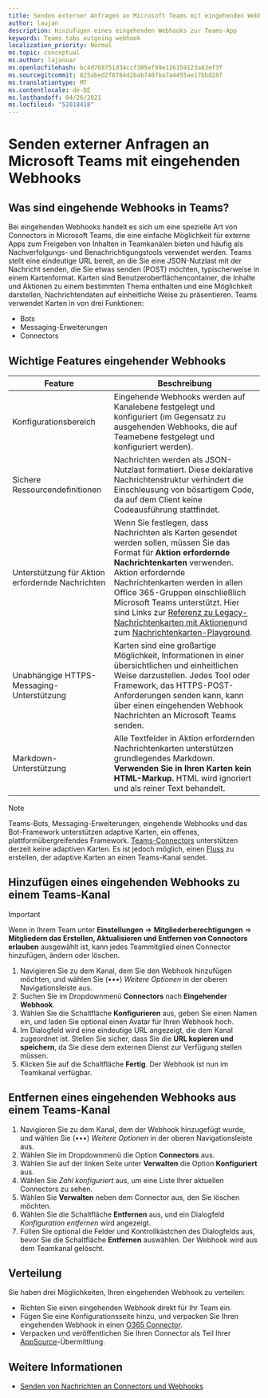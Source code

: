 ```yaml
---
title: Senden externer Anfragen an Microsoft Teams mit eingehenden Webhooks
author: laujan
description: Hinzufügen eines eingehenden Webhooks zur Teams-App
keywords: Teams tabs outgoing webhook
localization_priority: Normal
ms.topic: conceptual
ms.author: lajanuar
ms.openlocfilehash: bc4d768751d34ccf305ef99e126159123a83ef3f
ms.sourcegitcommit: 825abed2f8784d2bab7407ba7a4455ae17bbd28f
ms.translationtype: MT
ms.contentlocale: de-DE
ms.lasthandoff: 04/26/2021
ms.locfileid: "52018418"
---
```

# <a name="post-external-requests-to-teams-with-incoming-webhooks"></a>Senden externer Anfragen an Microsoft Teams mit eingehenden Webhooks

## <a name="what-are-incoming-webhooks-in-teams"></a>Was sind eingehende Webhooks in Teams?

Bei eingehenden Webhooks handelt es sich um eine spezielle Art von Connectors in Microsoft Teams, die eine einfache Möglichkeit für externe Apps zum Freigeben von Inhalten in Teamkanälen bieten und häufig als Nachverfolgungs- und Benachrichtigungstools verwendet werden. Teams stellt eine eindeutige URL bereit, an die Sie eine JSON-Nutzlast mit der Nachricht senden, die Sie etwas senden (POST) möchten, typischerweise in einem Kartenformat. Karten sind Benutzeroberflächencontainer, die Inhalte und Aktionen zu einem bestimmten Thema enthalten und eine Möglichkeit darstellen, Nachrichtendaten auf einheitliche Weise zu präsentieren. Teams verwendet Karten in von drei Funktionen:

* Bots
* Messaging-Erweiterungen
* Connectors

## <a name="incoming-webhook-key-features"></a>Wichtige Features eingehender Webhooks

| Feature | Beschreibung |
| ------- | ----------- |
|Konfigurationsbereich|Eingehende Webhooks werden auf Kanalebene festgelegt und konfiguriert (im Gegensatz zu ausgehenden Webhooks, die auf Teamebene festgelegt und konfiguriert werden).|
|Sichere Ressourcendefinitionen|Nachrichten werden als JSON-Nutzlast formatiert. Diese deklarative Nachrichtenstruktur verhindert die Einschleusung von bösartigem Code, da auf dem Client keine Codeausführung stattfindet.|
|Unterstützung für Aktion erfordernde Nachrichten|Wenn Sie festlegen, dass Nachrichten als Karten gesendet werden sollen, müssen Sie das Format für **Aktion erfordernde Nachrichtenkarten** verwenden. Aktion erfordernde Nachrichtenkarten werden in allen Office 365-Gruppen einschließlich Microsoft Teams unterstützt. Hier sind Links zur [Referenz zu Legacy-Nachrichtenkarten mit Aktionen](/outlook/actionable-messages/message-card-reference)und zum [Nachrichtenkarten-Playground](https://messagecardplayground.azurewebsites.net).|
|Unabhängige HTTPS-Messaging-Unterstützung| Karten sind eine großartige Möglichkeit, Informationen in einer übersichtlichen und einheitlichen Weise darzustellen. Jedes Tool oder Framework, das HTTPS-POST-Anforderungen senden kann, kann über einen eingehenden Webhook Nachrichten an Microsoft Teams senden.|
|Markdown-Unterstützung|Alle Textfelder in Aktion erfordernden Nachrichtenkarten unterstützen grundlegendes Markdown. **Verwenden Sie in Ihren Karten kein HTML-Markup.** HTML wird ignoriert und als reiner Text behandelt.|

> [!Note]
> Teams-Bots, Messaging-Erweiterungen, eingehende Webhooks und das Bot-Framework unterstützen adaptive Karten, ein offenes, plattformübergreifendes Framework. [Teams-Connectors](../../webhooks-and-connectors/how-to/connectors-creating.md) unterstützen derzeit keine adaptiven Karten. Es ist jedoch möglich, einen [Fluss](https://flow.microsoft.com/blog/microsoft-flow-in-microsoft-teams/) zu erstellen, der adaptive Karten an einen Teams-Kanal sendet.

## <a name="add-an-incoming-webhook-to-a-teams-channel"></a>Hinzufügen eines eingehenden Webhooks zu einem Teams-Kanal

> [!Important]  
> Wenn in Ihrem Team unter **Einstellungen** => **Mitgliederberechtigungen** => **Mitgliedern das Erstellen, Aktualisieren und Entfernen von Connectors erlauben** ausgewählt ist, kann jedes Teammitglied einen Connector hinzufügen, ändern oder löschen.

1. Navigieren Sie zu dem Kanal, dem Sie den Webhook hinzufügen möchten, und wählen Sie (&#8226;&#8226;&#8226;) *Weitere Optionen* in der oberen Navigationsleiste aus.
1. Suchen Sie im Dropdownmenü **Connectors** nach **Eingehender Webhook**.
1. Wählen Sie die Schaltfläche **Konfigurieren** aus, geben Sie einen Namen ein, und laden Sie optional einen Avatar für Ihren Webhook hoch.
1. Im Dialogfeld wird eine eindeutige URL angezeigt, die dem Kanal zugeordnet ist. Stellen Sie sicher, dass Sie die **URL kopieren und speichern**, da Sie diese dem externen Dienst zur Verfügung stellen müssen.
1. Klicken Sie auf die Schaltfläche **Fertig**. Der Webhook ist nun im Teamkanal verfügbar.

## <a name="remove-an-incoming-webhook-from-a-teams-channel"></a>Entfernen eines eingehenden Webhooks aus einem Teams-Kanal

1. Navigieren Sie zu dem Kanal, dem der Webhook hinzugefügt wurde, und wählen Sie (&#8226;&#8226;&#8226;) *Weitere Optionen* in der oberen Navigationsleiste aus.
1. Wählen Sie im Dropdownmenü die Option **Connectors** aus.
1. Wählen Sie auf der linken Seite unter **Verwalten** die Option **Konfiguriert** aus.
1. Wählen Sie *Zahl konfiguriert* aus, um eine Liste Ihrer aktuellen Connectors zu sehen.
1. Wählen Sie **Verwalten** neben dem Connector aus, den Sie löschen möchten.
1. Wählen Sie die Schaltfläche **Entfernen** aus, und ein Dialogfeld *Konfiguration entfernen* wird angezeigt.
1. Füllen Sie optional die Felder und Kontrollkästchen des Dialogfelds aus, bevor Sie die Schaltfläche **Entfernen** auswählen. Der Webhook wird aus dem Teamkanal gelöscht.

## <a name="distribution"></a>Verteilung

Sie haben drei Möglichkeiten, Ihren eingehenden Webhook zu verteilen:

* Richten Sie einen eingehenden Webhook direkt für Ihr Team ein.
* Fügen Sie eine Konfigurationsseite hinzu, und verpacken Sie Ihren eingehenden Webhook in einen [O365 Connector](~/webhooks-and-connectors/how-to/connectors-creating.md).
* Verpacken und veröffentlichen Sie Ihren Connector als Teil Ihrer [AppSource](~/concepts/deploy-and-publish/office-store-guidance.md)-Übermittlung.

## <a name="learn-more"></a>Weitere Informationen

* [Senden von Nachrichten an Connectors und Webhooks](~/webhooks-and-connectors/how-to/connectors-using.md)
